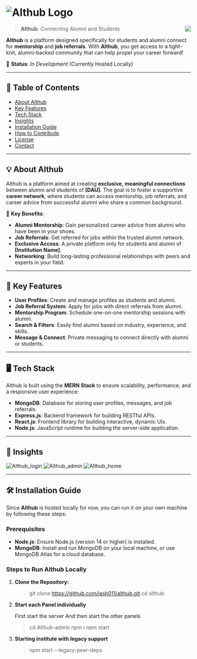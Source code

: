 # ![Althub Logo](https://github.com/jash011/Althub/main/Assets/althub.png) 
> **Althub**: Connecting Alumni and Students
> <img src="~/Assets/athub.png" align="right"/>

**Althub** is a platform designed specifically for students and alumni connect for **mentorship** and **job referrals**. With **Althub**, you get access to a tight-knit, alumni-backed community that can help propel your career forward!

🔗 **Status**: *In Development* (Currently Hosted Locally)

---

## 🚀 Table of Contents
- [About Althub](#about-althub)
- [Key Features](#key-features)
- [Tech Stack](#tech-stack)
- [Insights](#insights)
- [Installation Guide](#installation-guide)
- [How to Contribute](#how-to-contribute)
- [License](#license)
- [Contact](#contact)

---

## 💡 About Althub

Althub is a platform aimed at creating **exclusive, meaningful connections** between alumni and students of **[DAU]**. The goal is to foster a supportive **career network**, where students can access mentorship, job referrals, and career advice from successful alumni who share a common background.

🌟 **Key Benefits**:
- **Alumni Mentorship**: Gain personalized career advice from alumni who have been in your shoes.
- **Job Referrals**: Get referred for jobs within the trusted alumni network.
- **Exclusive Access**: A private platform only for students and alumni of **[Institution Name]**.
- **Networking**: Build long-lasting professional relationships with peers and experts in your field.

---

## 🔑 Key Features

- **User Profiles**: Create and manage profiles as students and alumni.
- **Job Referral System**: Apply for jobs with direct referrals from alumni.
- **Mentorship Program**: Schedule one-on-one mentorship sessions with alumni.
- **Search & Filters**: Easily find alumni based on industry, experience, and skills.
- **Message & Connect**: Private messaging to connect directly with alumni or students.

---

## 🖥️ Tech Stack

Althub is built using the **MERN Stack** to ensure scalability, performance, and a responsive user experience:

- **MongoDB**: Database for storing user profiles, messages, and job referrals.
- **Express.js**: Backend framework for building RESTful APIs.
- **React.js**: Frontend library for building interactive, dynamic UIs.
- **Node.js**: JavaScript runtime for building the server-side application.

---

## 🎥 Insights

![Althub_login](https://github.com/jash011/Althub/main/Assets/Login_page.png)
![Althub_admin](https://github.com/jash011/Althub/main/Assets/Admin_panel.png)
![Althub_home](https://github.com/jash011/Althub/main/Assets/User_home.png)

---

## 🛠️ Installation Guide

Since **Althub** is hosted locally for now, you can run it on your own machine by following these steps:

### Prerequisites

- **Node.js**: Ensure Node.js (version 14 or higher) is installed.
- **MongoDB**: Install and run MongoDB on your local machine, or use MongoDB Atlas for a cloud database.

### Steps to Run Althub Locally

1. **Clone the Repository:**

   >git clone https://github.com/jash011/althub.git
   >cd althub

2. **Start each Panel individually** 

    First start the server And then start the other panels
    >cd Althub-admin
    >npm i 
    >npm start

3. **Starting institute with legacy support**
    >npm start --legacy-peer-deps







